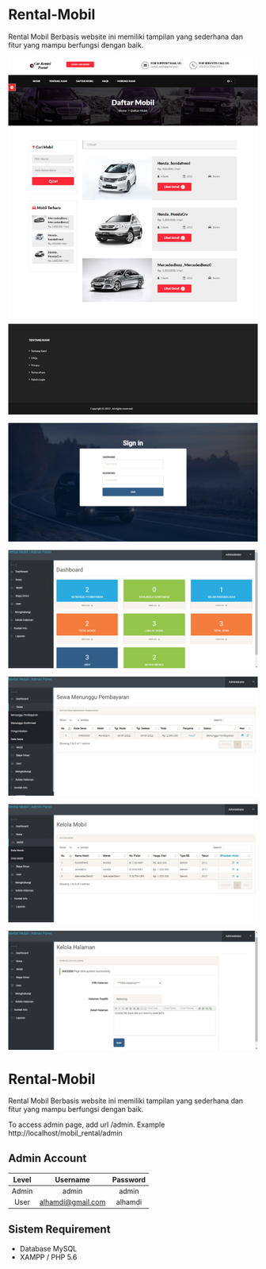 # Rental-Mobil
Rental Mobil Berbasis website ini memiliki tampilan yang sederhana dan fitur yang mampu berfungsi dengan baik.


![alt text](https://github.com/alhamdirifai/sewa_mobil/blob/main/assets/ss1.png?raw=true)

![alt text](https://github.com/alhamdirifai/sewa_mobil/blob/main/assets/ss2.png?raw=true)

![alt text](https://github.com/alhamdirifai/sewa_mobil/blob/main/assets/ss3.png?raw=true)

![alt text](https://github.com/alhamdirifai/sewa_mobil/blob/main/assets/ss4.png?raw=true)

![alt text](https://github.com/alhamdirifai/sewa_mobil/blob/main/assets/ss5.png?raw=true)

![alt text](https://github.com/alhamdirifai/sewa_mobil/blob/main/assets/ss6.png?raw=true)



# Rental-Mobil
Rental Mobil Berbasis website ini memiliki tampilan yang sederhana dan fitur yang mampu berfungsi dengan baik.

To access admin page, add url /admin. Example http://localhost/mobil_rental/admin


## Admin Account
|   Level   |     Username        | Password   |
|:---------:|:-------------------:|:----------:|
| Admin     |  admin              |   admin    |
| User      |  alhamdi@gmail.com  |   alhamdi  |

## Sistem Requirement
- Database MySQL
- XAMPP / PHP 5.6
